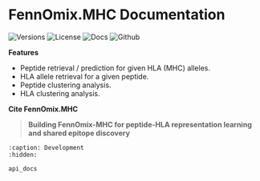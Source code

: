 
# FennOmix.MHC Documentation
![Versions](https://img.shields.io/badge/python-3.10_%7C_3.11_%7C_3.12-brightgreen)
![License](https://img.shields.io/badge/License-Apache-brightgreen)
![Docs](https://readthedocs.org/projects/fennomixmhc/badge/?version=latest)
![Github](https://img.shields.io/github/stars/fennomix/fennomix.mhc?style=social)

**Features**
- Peptide retrieval / prediction for given HLA (MHC) alleles.
- HLA allele retrieval for a given peptide.
- Peptide clustering analysis.
- HLA clustering analysis.

**Cite FennOmix.MHC**
> **Building FennOmix-MHC for peptide-HLA representation learning and shared epitope discovery**<br>

```{toctree}
:caption: Development
:hidden:

api_docs
```
